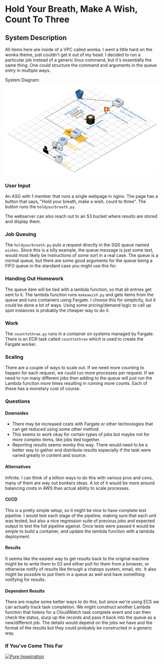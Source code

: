 # Hold Your Breath, Make A Wish, Count To Three  


## System Description

All items here are inside of a VPC called wonka. I went a little hard on the wonka theme, just couldn't get it out of my head. I decided to run a particular job instead of a generic linux command, but it's essentially the same thing. One could structure the command and arguments in the queue entry in multiple ways. 

System Diagram:
![wonka web](https://raw.githubusercontent.com/aaronthebaron/makeawish/master/image/wonkaweb.png)

### User Input

An ASG with 1 member that runs a single webpage in nginx. The page has a button that says, "Hold your breath, make a wish, count to three". The button runs the `holdyourbreath.py`.

The webserver can also reach out to an S3 bucket where results are stored and display them.

### Job Queuing

The `holdyourbreath.py` puts a request directly in the SQS queue named `wishes`. Since this is a silly example, the queue message is just some text, would most likely be instructions of some sort in a real case. The queue is a normal queue, but there are some good arguments for the queue being a FIFO queue in the standard case you might use this for.

### Handing Out Homework

The queue item will be tied with a lambda function, so that all entries get sent to it. The lambda function runs `makeawish.py` and gets items from the queue and runs containers using Fargate. I choose this for simplicity, but it could be done a lot of ways. Using some pricing/demand logic to call up spot instances is probably the cheaper way to do it. 

### Work

The `counttothree.py` runs in a container on systems managed by Fargate. There is an ECR task called `counttothree` which is used to create the Fargate worker.


### Scaling

There are a couple of ways to scale out. If we need more counting to happen for each request, we could run more processes per request. If we need to run many different jobs then adding to the queue will just run the Lambda function more times resulting in running more counts. Each of these has a monetary cost of course.


### Questions

#### Downsides

- There may be increased costs with Fargate or other technologies that can get reduced using some other method.   
- This seems to work okay for certain types of jobs but maybe not for more complex items, like jobs tied together.
- Reporting results seems wonky this way. There would need to be a better way to gather and distribute results especially if the task were varied greatly in content and source.

#### Alternatives

Infinite. I can think of a billion ways to do this with various pros and cons, many of them are way out bonkers ideas. A lot of it would be more around balancing costs in AWS than actual ability to scale processes.

#### CI/CD

This is a pretty simple setup, so it might be nice to have complete test pipeline. I would test each stage of the pipeline, making sure that each unit was tested, but also a nice regression suite of previous jobs and expected output to test the full pipeline against. Once tests were passed it would be simple to build a container, and update the lambda function with a lambda deployment.

#### Results

It seems like the easiest way to get results back to the original machine might be to write them to S3 and either poll for them from a browser, or otherwise notify of results like through a chatops system, email, etc. It also might be possible to put them in a queue as well and have something notifying for results. 

#### Dependent Results

There are maybe some better ways to do this, but since we're using ECS we can actually track task completion. We might construct another Lambda function that listens for a CloudWatch task complete event and can then check the status, slurp up the records and pass it back into the queue as a new/different job. The details would depend on the jobs we have and the format of the results but they could probably be constructed in a generic way. 

### If You've Come This Far

[![Pure Imagination](https://img.youtube.com/vi/SVi3-PrQ0pY/0.jpg)](https://www.youtube.com/watch?v=SVi3-PrQ0pY)
